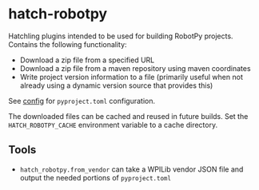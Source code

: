 hatch-robotpy
=============

Hatchling plugins intended to be used for building RobotPy projects. Contains
the following functionality:

* Download a zip file from a specified URL
* Download a zip file from a maven repository using maven coordinates
* Write project version information to a file (primarily useful when not
  already using a dynamic version source that provides this)

See [config](src/hatch_robotpy/config.py) for `pyproject.toml` configuration.

The downloaded files can be cached and reused in future builds. Set the
`HATCH_ROBOTPY_CACHE` environment variable to a cache directory.

Tools
-----

* `hatch_robotpy.from_vendor` can take a WPILib vendor JSON file and output
  the needed portions of `pyproject.toml`
